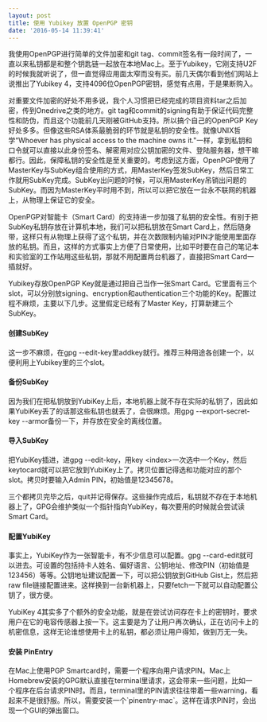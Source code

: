 ```yaml
---
layout: post
title: 使用 Yubikey 放置 OpenPGP 密钥
date: '2016-05-14 11:39:41'
---
```


我使用OpenPGP进行简单的文件加密和git tag、commit签名有一段时间了，一直以来私钥都是和整个钥匙链一起放在本地Mac上。至于Yubikey，它刚支持U2F的时候我就听说了，但一直觉得应用面太窄而没有买。前几天偶尔看到他们网站上说推出了Yubikey 4，支持4096位OpenPGP密钥，感觉有点用，于是果断购入。

对重要文件加密的好处不用多说，我个人习惯把已经完成的项目资料tar之后加密，传到Onedrive之类的地方。git tag和commit的signing有助于保证代码完整性和防伪，而且这个功能前几天刚被GitHub支持。所以搞个自己的OpenPGP Key好处多多。但像这些RSA体系最脆弱的环节就是私钥的安全性。就像UNIX哲学“Whoever has physical access to the machine owns it."一样，拿到私钥和口令就可以直接以此身份签名、解密用对应公钥加密的文件、登陆服务器，想干嘛都行。因此，保障私钥的安全性是至关重要的。考虑到这方面，OpenPGP使用了MasterKey与SubKey组合使用的方式，用MasterKey签发SubKey，然后日常工作就用SubKey完成。SubKey出问题的时候，可以用MasterKey吊销出问题的SubKey。而因为MasterKey平时用不到，所以可以把它放在一台永不联网的机器上，从物理上保证它的安全。

OpenPGP对智能卡（Smart Card）的支持进一步加强了私钥的安全性。有别于把SubKey私钥存放在计算机本地，我们可以把私钥放在Smart Card上，然后随身带，这样只有从物理上获得了这个私钥，并在次数限制内输对PIN才能使用里面存放的私钥。而且，这样的方式事实上方便了日常使用，比如平时要在自己的笔记本和实验室的工作站用这些私钥，那就不用配置两台机器了，直接把Smart Card一插就好。

Yubikey存放OpenPGP Key就是通过把自己当作一张Smart Card。它里面有三个slot，可以分别放signing、encryption和authentication三个功能的Key。配置过程不麻烦，主要以下几步。这里假定已经有了Master Key，打算新建三个SubKey。
<h4>创建SubKey</h4>
这一步不麻烦，在gpg --edit-key里addkey就行。推荐三种用途各创建一个，以便利用上Yubikey里的三个slot。
<h4>备份SubKey</h4>
因为我们在把私钥放到YubiKey上后，本地机器上就不存在实际的私钥了，因此如果YubiKey丢了的话那这些私钥也就丢了，会很麻烦。用gpg --export-secret-key --armor备份一下，并存放在安全的离线位置。
<h4>导入SubKey</h4>
把YubiKey插进，进gpg --edit-key，用key &lt;index&gt;一次选中一个Key，然后keytocard就可以把它放到YubiKey上了。拷贝位置记得选和功能对应的那个slot。拷贝时要输入Admin PIN，初始值是12345678。

三个都拷贝完毕之后，quit并记得保存。这些操作完成后，私钥就不存在于本地机器上了，GPG会维护类似一个指针指向YubiKey，每次要用的时候就会尝试读Smart Card。
<h4>配置YubiKey</h4>
事实上，YubiKey作为一张智能卡，有不少信息可以配置。gpg --card-edit就可以进去。可设置的包括持卡人姓名、偏好语言、公钥地址、修改PIN（初始值是123456）等等。公钥地址建议配置一下，可以把公钥放到GitHub Gist上，然后把raw file链接配置进来。这样换到一台新机器上，只要fetch一下就可以自动配置公钥了，很方便。

YubiKey 4其实多了个额外的安全功能，就是在尝试访问存在卡上的密钥时，要求用户在它的电容传感器上按一下。这主要是为了让用户再次确认，正在访问卡上的机密信息，这样无论谁想使用卡上的私钥，都必须让用户得知，做到万无一失。
<h4>安装 PinEntry</h4>
在Mac上使用PGP Smartcard时，需要一个程序向用户请求PIN。Mac上Homebrew安装的GPG默认直接在terminal里请求，这会带来一些问题，比如一个程序在后台请求PIN时。而且，terminal里的PIN请求往往带着一些warning，看起来不是很舒服。所以，需要安装一个`pinentry-mac`。这样在请求PIN时，会出现一个GUI的弹出窗口。
